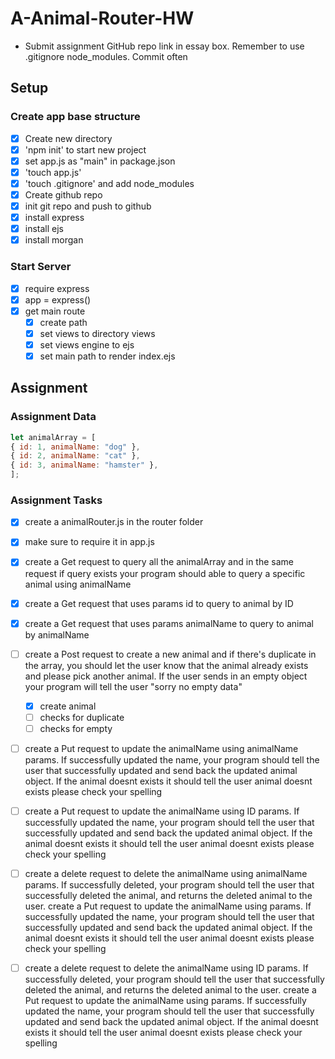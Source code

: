 # A-Animal-Router-HW

- Submit assignment GitHub repo link in essay box. Remember to use .gitignore node_modules. Commit often
## Setup
### Create app base structure
- [x] Create new directory
- [x] 'npm init' to start new project
- [x] set app.js as "main" in package.json
- [x] 'touch app.js'
- [x] 'touch .gitignore' and add node_modules
- [x] Create github repo
- [x] init git repo and push to github
- [x] install express
- [x] install ejs
- [x] install morgan

### Start Server
- [x] require express
- [x] app = express()
- [x] get main route
  - [x] create path
  - [x] set views to directory views
  - [x] set views engine to ejs
  - [x] set main path to render index.ejs
## Assignment
### Assignment Data
``` javascript
let animalArray = [
{ id: 1, animalName: "dog" },
{ id: 2, animalName: "cat" },
{ id: 3, animalName: "hamster" },
];
```


### Assignment Tasks
- [x] create a animalRouter.js in the router folder

- [x] make sure to require it in app.js

- [x] create a Get request to query all the animalArray and in the same request if query exists your program should able to query a specific animal using animalName

- [x] create a Get request that uses params id to query to animal by ID

- [x] create a Get request that uses params animalName to query to animal by animalName

- [ ] create a Post request to create a new animal and if there's duplicate in the array, you should let the user know that the animal already exists and please pick another animal. If the user sends in an empty object your program will tell the user "sorry no empty data"
  - [x] create animal
  - [ ] checks for duplicate
  - [ ] checks for empty

- [ ] create a Put request to update the animalName using animalName params. If successfully updated the name, your program should tell the user that successfully updated and send back the updated animal object. If the animal doesnt exists it should tell the user animal doesnt exists please check your spelling

- [ ] create a Put request to update the animalName using ID params. If successfully updated the name, your program should tell the user that successfully updated and send back the updated animal object. If the animal doesnt exists it should tell the user animal doesnt exists please check your spelling

- [ ] create a delete request to delete the animalName using animalName params. If successfully deleted, your program should tell the user that successfully deleted the animal, and returns the deleted animal to the user. create a Put request to update the animalName using params. If successfully updated the name, your program should tell the user that successfully updated and send back the updated animal object. If the animal doesnt exists it should tell the user animal doesnt exists please check your spelling

- [ ] create a delete request to delete the animalName using ID params. If successfully deleted, your program should tell the user that successfully deleted the animal, and returns the deleted animal to the user. create a Put request to update the animalName using params. If successfully updated the name, your program should tell the user that successfully updated and send back the updated animal object. If the animal doesnt exists it should tell the user animal doesnt exists please check your spelling